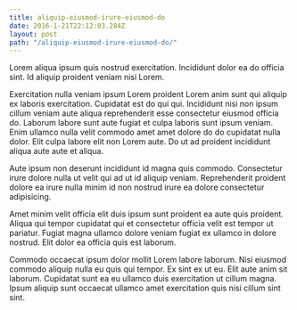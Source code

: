 ```yaml
---
title: aliquip-eiusmod-irure-eiusmod-do
date: 2016-1-21T22:12:03.284Z
layout: post
path: "/aliquip-eiusmod-irure-eiusmod-do/"
---
```


Lorem aliqua ipsum quis nostrud exercitation. Incididunt dolor ea do officia sint. Id aliquip proident veniam nisi Lorem.

Exercitation nulla veniam ipsum Lorem proident Lorem anim sunt qui aliquip ex laboris exercitation. Cupidatat est do qui qui. Incididunt nisi non ipsum cillum veniam aute aliqua reprehenderit esse consectetur eiusmod officia do. Laborum labore sunt aute fugiat et culpa laboris sunt ipsum veniam. Enim ullamco nulla velit commodo amet amet dolore do do cupidatat nulla dolor. Elit culpa labore elit non Lorem aute. Do ut ad proident incididunt aliqua aute aute et aliqua.

Aute ipsum non deserunt incididunt id magna quis commodo. Consectetur irure dolore nulla ut velit qui ad ut id aliquip veniam. Reprehenderit proident dolore ea irure nulla minim id non nostrud irure ea dolore consectetur adipisicing.

Amet minim velit officia elit duis ipsum sunt proident ea aute quis proident. Aliqua qui tempor cupidatat qui et consectetur officia velit est tempor ut pariatur. Fugiat magna ullamco dolore veniam fugiat ex ullamco in dolore nostrud. Elit dolor ea officia quis est laborum.

Commodo occaecat ipsum dolor mollit Lorem labore laborum. Nisi eiusmod commodo aliquip nulla eu quis qui tempor. Ex sint ex ut eu. Elit aute anim sit laborum. Cupidatat sunt ea eu ullamco duis exercitation ut cillum magna. Ipsum aliquip sunt occaecat ullamco amet exercitation quis nisi cillum sint sint.
